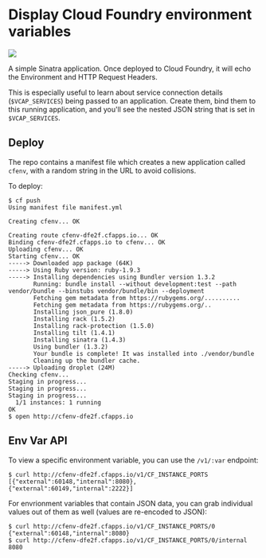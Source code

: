 # Display Cloud Foundry environment variables

<img src="https://raw.github.com/cloudfoundry-community/cf-env/master/docs/images/demo.png" />

A simple Sinatra application. Once deployed to Cloud Foundry, it will echo the Environment and HTTP Request Headers.

This is especially useful to learn about service connection details (`$VCAP_SERVICES`) being passed to an application. Create them, bind them to this running application, and you'll see the nested JSON string that is set in `$VCAP_SERVICES`.

## Deploy

The repo contains a manifest file which creates a new application called `cfenv`, with a random string in the URL to avoid collisions.

To deploy:

```
$ cf push
Using manifest file manifest.yml

Creating cfenv... OK

Creating route cfenv-dfe2f.cfapps.io... OK
Binding cfenv-dfe2f.cfapps.io to cfenv... OK
Uploading cfenv... OK
Starting cfenv... OK
-----> Downloaded app package (64K)
-----> Using Ruby version: ruby-1.9.3
-----> Installing dependencies using Bundler version 1.3.2
       Running: bundle install --without development:test --path vendor/bundle --binstubs vendor/bundle/bin --deployment
       Fetching gem metadata from https://rubygems.org/..........
       Fetching gem metadata from https://rubygems.org/..
       Installing json_pure (1.8.0)
       Installing rack (1.5.2)
       Installing rack-protection (1.5.0)
       Installing tilt (1.4.1)
       Installing sinatra (1.4.3)
       Using bundler (1.3.2)
       Your bundle is complete! It was installed into ./vendor/bundle
       Cleaning up the bundler cache.
-----> Uploading droplet (24M)
Checking cfenv...
Staging in progress...
Staging in progress...
Staging in progress...
  1/1 instances: 1 running
OK
$ open http://cfenv-dfe2f.cfapps.io
```

## Env Var API

To view a specific environment variable, you can use the `/v1/:var` endpoint:

```
$ curl http://cfenv-dfe2f.cfapps.io/v1/CF_INSTANCE_PORTS
[{"external":60148,"internal":8080},{"external":60149,"internal":2222}]
```

For envrionment variables that contain JSON data, you can grab
individual values out of them as well (values are re-encoded to JSON):

```
$ curl http://cfenv-dfe2f.cfapps.io/v1/CF_INSTANCE_PORTS/0
{"external":60148,"internal":8080}
$ curl http://cfenv-dfe2f.cfapps.io/v1/CF_INSTANCE_PORTS/0/internal
8080
```
